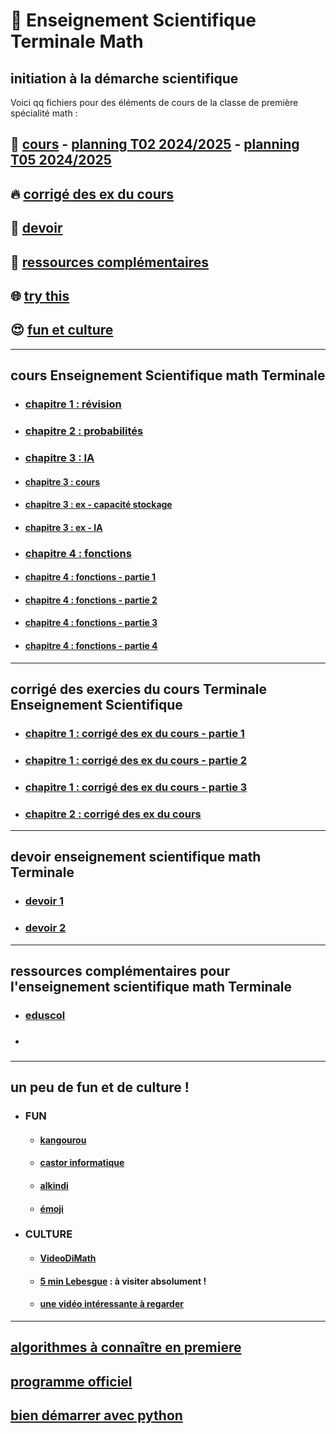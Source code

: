 # :santa: Enseignement Scientifique Terminale Math
initiation à la démarche scientifique
---------------------------------------------------------------------------------------------------------------------------

Voici qq fichiers pour des éléments de cours de la classe de première spécialité math :
## 🌈 [cours](#cours) - [planning T02 2024/2025](https://github.com/Math13Net/ES_Math/blob/main/Emploi%20du%20temps%20ES%20T02%202024-25%20V4.pdf) - [planning T05 2024/2025](https://github.com/Math13Net/ES_Math/blob/main/Emploi%20du%20temps%20ES%20T05%202024-25%20V2.pdf)
## 🔥 [corrigé des ex du cours](#corrige)
## 👋 [devoir](#devoir)
## 📜 [ressources complémentaires](#ressource)
## 🌐 [try this](https://undergroundmathematics.org/)
## 😍 [fun et culture](#fun)


-----------------------------------------------------------------------------------------------------------------------------
## <a name="cours"></a> cours Enseignement Scientifique math Terminale
* ### [chapitre 1 : révision](https://github.com/Math13Net/ES_Math/blob/main/ES_cours_1.pdf)
* ### [chapitre 2 : probabilités](https://github.com/Math13Net/ES_Math/blob/main/ES_cours_2.pdf)
* ### [chapitre 3 : IA]()
* #### [chapitre 3 : cours](https://github.com/Math13Net/ES_Math/blob/main/ES_cours_3.pdf)
* #### [chapitre 3 : ex - capacité stockage](https://github.com/Math13Net/ES_Math/blob/main/ES_ex_3b.pdf)
* #### [chapitre 3 : ex - IA ](https://github.com/Math13Net/ES_Math/blob/main/ES_ex_3a.pdf)
* ### [chapitre 4 : fonctions]()
* #### [chapitre 4 : fonctions - partie 1](https://github.com/Math13Net/ES_Math/blob/main/fonction%20-%201%20-%20Trac%C3%A9%20de%20fonction%20ens%20sc.pdf)
* #### [chapitre 4 : fonctions - partie 2](https://github.com/Math13Net/ES_Math/blob/main/fonction%20-%202%20-%20Mod%C3%A8les%20d%C3%A9mographiques%20Activit%C3%A9s%20-%20ens%20sc.pdf)
* #### [chapitre 4 : fonctions - partie 3](https://github.com/Math13Net/ES_Math/blob/main/fonction%20-%203%20-%20Suites%20cours%20-%20ens%20sc.pdf)
* #### [chapitre 4 : fonctions - partie 4](https://github.com/Math13Net/ES_Math/blob/main/fonction%20-%204%20-%20Droite%20d'ajustement%20-%20ens%20sc.pdf)


-----------------------------------------------------------------------------------------------------------------------------
## <a name="corrige"></a> corrigé des exercies du cours Terminale Enseignement Scientifique
* ### [chapitre 1 : corrigé des ex du cours - partie 1](https://github.com/Math13Net/ES_Math/blob/main/cours_1_corrige_1.pdf)
* ### [chapitre 1 : corrigé des ex du cours - partie 2](https://github.com/Math13Net/ES_Math/blob/main/cours_1_corrige_2.pdf)
* ### [chapitre 1 : corrigé des ex du cours - partie 3](https://github.com/Math13Net/ES_Math/blob/main/cours_1_corrige_3.pdf)
* ### [chapitre 2 : corrigé des ex du cours](https://github.com/Math13Net/ES_Math/blob/main/ES_cours_2_corr.pdf)

-----------------------------------------------------------------------------------------------------------------------------
## <a name="devoir"></a> devoir enseignement scientifique math Terminale
* ### [devoir 1]()
* ### [devoir 2]()

-----------------------------------------------------------------------------------------------------------------------------
## <a name="ressource"></a> ressources complémentaires pour l'enseignement scientifique math Terminale
* ### [eduscol](https://eduscol.education.fr/1723/programmes-et-ressources-en-mathematiques-voie-gt)
* ### []()






---------------------------------------------------------------------------------------------------------------------------
## <a name="fun"></a> un peu de fun et de culture !
* ### FUN
  * #### [kangourou](http://www.mathkang.org/default.html)
  * #### [castor informatique](http://castor-informatique.fr/)
  * #### [alkindi](https://www.concours-alkindi.fr/#/)
  * #### [émoji](https://gist.github.com/rxaviers/7360908)
* ### CULTURE
  * #### [VideoDiMath](http://video.math.cnrs.fr/)
  * #### [5 min Lebesgue](https://www.lebesgue.fr/5min) : à visiter absolument !
  * #### [une vidéo intéressante à regarder](https://youtu.be/4nG49xTTjIA)

---------------------------------------------------------------------------------------------------------------------------
## [algorithmes à connaître en premiere](http://revue.sesamath.net/spip.php?article1188)
## [programme officiel](https://eduscol.education.fr/document/25339/download)
## [bien démarrer avec python](https://xn--petitfut-i1a.com/download/cours-initiation-python/)


